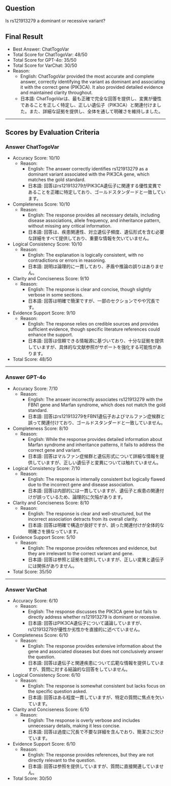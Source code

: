 ## Question

Is rs121913279 a dominant or recessive variant?

## Final Result

- Best Answer: ChatTogoVar
- Total Score for ChatTogoVar: 48/50
- Total Score for GPT-4o: 35/50
- Total Score for VarChat: 30/50
- Reason:
  - English: ChatTogoVar provided the most accurate and complete answer, correctly identifying the variant as dominant and associating it with the correct gene (PIK3CA). It also provided detailed evidence and maintained clarity throughout.
  - 日本語: ChatTogoVarは、最も正確で完全な回答を提供し、変異が優性であることを正しく特定し、正しい遺伝子（PIK3CA）と関連付けました。また、詳細な証拠を提供し、全体を通して明確さを維持しました。

---

## Scores by Evaluation Criteria

### Answer ChatTogoVar
- Accuracy Score: 10/10
  - Reason: 
    - English: The answer correctly identifies rs121913279 as a dominant variant associated with the PIK3CA gene, which matches the gold standard.
    - 日本語: 回答はrs121913279がPIK3CA遺伝子に関連する優性変異であることを正確に特定しており、ゴールドスタンダードと一致しています。
- Completeness Score: 10/10
  - Reason: 
    - English: The response provides all necessary details, including disease associations, allele frequency, and inheritance pattern, without missing any critical information.
    - 日本語: 回答は、疾患関連性、対立遺伝子頻度、遺伝形式を含む必要な詳細をすべて提供しており、重要な情報を欠いていません。
- Logical Consistency Score: 10/10
  - Reason: 
    - English: The explanation is logically consistent, with no contradictions or errors in reasoning.
    - 日本語: 説明は論理的に一貫しており、矛盾や推論の誤りはありません。
- Clarity and Conciseness Score: 9/10
  - Reason: 
    - English: The response is clear and concise, though slightly verbose in some sections.
    - 日本語: 回答は明確で簡潔ですが、一部のセクションでやや冗長です。
- Evidence Support Score: 9/10
  - Reason: 
    - English: The response relies on credible sources and provides sufficient evidence, though specific literature references could enhance the support.
    - 日本語: 回答は信頼できる情報源に基づいており、十分な証拠を提供していますが、具体的な文献参照がサポートを強化する可能性があります。
- Total Score: 48/50

---

### Answer GPT-4o
- Accuracy Score: 7/10
  - Reason: 
    - English: The answer incorrectly associates rs121913279 with the FBN1 gene and Marfan syndrome, which does not match the gold standard.
    - 日本語: 回答はrs121913279をFBN1遺伝子およびマルファン症候群と誤って関連付けており、ゴールドスタンダードと一致していません。
- Completeness Score: 8/10
  - Reason: 
    - English: While the response provides detailed information about Marfan syndrome and inheritance patterns, it fails to address the correct gene and variant.
    - 日本語: 回答はマルファン症候群と遺伝形式について詳細な情報を提供していますが、正しい遺伝子と変異については触れていません。
- Logical Consistency Score: 7/10
  - Reason: 
    - English: The response is internally consistent but logically flawed due to the incorrect gene and disease association.
    - 日本語: 回答は内部的には一貫していますが、遺伝子と疾患の関連付けが誤っているため、論理的に欠陥があります。
- Clarity and Conciseness Score: 8/10
  - Reason: 
    - English: The response is clear and well-structured, but the incorrect association detracts from its overall clarity.
    - 日本語: 回答は明確で構造が良好ですが、誤った関連付けが全体的な明確さを損なっています。
- Evidence Support Score: 5/10
  - Reason: 
    - English: The response provides references and evidence, but they are irrelevant to the correct variant and gene.
    - 日本語: 回答は参照と証拠を提供していますが、正しい変異と遺伝子には関係がありません。
- Total Score: 35/50

---

### Answer VarChat
- Accuracy Score: 6/10
  - Reason: 
    - English: The response discusses the PIK3CA gene but fails to directly address whether rs121913279 is dominant or recessive.
    - 日本語: 回答はPIK3CA遺伝子について議論していますが、rs121913279が優性か劣性かを直接的に述べていません。
- Completeness Score: 6/10
  - Reason: 
    - English: The response provides extensive information about the gene and associated diseases but does not conclusively answer the question.
    - 日本語: 回答は遺伝子と関連疾患について広範な情報を提供していますが、質問に対する結論的な回答をしていません。
- Logical Consistency Score: 6/10
  - Reason: 
    - English: The response is somewhat consistent but lacks focus on the specific question asked.
    - 日本語: 回答はある程度一貫していますが、特定の質問に焦点を欠いています。
- Clarity and Conciseness Score: 6/10
  - Reason: 
    - English: The response is overly verbose and includes unnecessary details, making it less concise.
    - 日本語: 回答は過度に冗長で不要な詳細を含んでおり、簡潔さに欠けています。
- Evidence Support Score: 6/10
  - Reason: 
    - English: The response provides references, but they are not directly relevant to the question.
    - 日本語: 回答は参照を提供していますが、質問に直接関連していません。
- Total Score: 30/50
